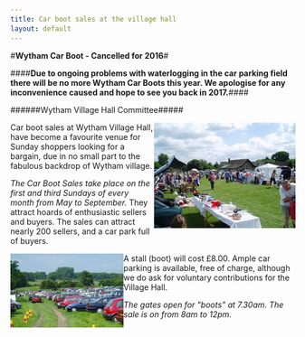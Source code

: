 ```yaml
---
title: Car boot sales at the village hall
layout: default
---
```


#**Wytham Car Boot - Cancelled for 2016**#

####**Due to ongoing problems with waterlogging in the car parking field there will be no more Wytham Car Boots this year. We apologise for any inconvenience caused and hope to see you back in 2017.**####

######Wytham Village Hall Committee#####

<img align="right" src="images/carboot1.jpg"/>
Car boot sales at Wytham Village Hall, have become a favourite venue for Sunday shoppers looking
for a bargain, due in no small part to the fabulous backdrop of Wytham village.

*The Car Boot Sales take place on the first and third Sundays of every month from May to
September.* They attract hoards of enthusiastic sellers and buyers. The sales can attract nearly
200 sellers, and a car park full of buyers.  

<img align="left" src="images/carboot2.jpg"/>
A stall (boot) will cost £8.00. Ample car parking is available, free of charge, although we do ask
for voluntary contributions for the Village Hall.

*The gates open for "boots" at 7.30am. The sale is on from 8am to 12pm.*













